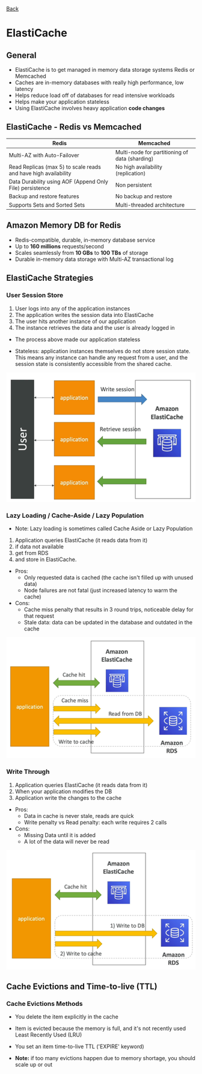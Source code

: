 [Back](./AWS.md)

# ElastiCache

## General

- ElastiCache is to get managed in memory data storage systems Redis or Memcached
- Caches are in-memory databases with really high performance, low latency
- Helps reduce load off of databases for read intensive workloads
- Helps make your application stateless
- Using ElastiCache involves heavy application **code changes**

## ElastiCache - Redis vs Memcached

| Redis                                                           | Memcached                                      |
| --------------------------------------------------------------- | ---------------------------------------------- |
| Multi-AZ with Auto-Failover                                     | Multi-node for partitioning of data (sharding) |
| Read Replicas (max 5) to scale reads and have high availability | No high availability (replication)             |
| Data Durability using AOF (Append Only File) persistence        | Non persistent                                 |
| Backup and restore features                                     | No backup and restore                          |
| Supports Sets and Sorted Sets                                   | Multi-threaded architecture                    |

## Amazon Memory DB for Redis

- Redis-compatible, durable, in-memory database service
- Up to **160 millions** requests/second
- Scales seamlessly from **10 GBs** to **100 TBs** of storage
- Durable in-memory data storage with Multi-AZ transactional log

## ElastiCache Strategies

### User Session Store

1. User logs into any of the application instances
2. The application writes the session data into ElastiCache
3. The user hits another instance of our application
4. The instance retrieves the data and the user is already logged in

- The process above made our application stateless

- Stateless: application instances themselves do not store session state. This means any instance can handle any request from a user, and the session state is consistently accessible from the shared cache.

![User Session Store](./assets/3.png)

### Lazy Loading / Cache-Aside / Lazy Population

- Note: Lazy loading is sometimes called Cache Aside or Lazy Population

1. Application queries ElastiCache (it reads data from it)
2. if data not available
3. get from RDS
4. and store in ElastiCache.

- Pros:
  - Only requested data is cached (the cache isn't filled up with unused data)
  - Node failures are not fatal (just increased latency to warm the cache)
- Cons:
  - Cache miss penalty that results in 3 round trips, noticeable delay for that request
  - Stale data: data can be updated in the database and outdated in the cache

![Lazy Loading](./assets/4.png)

### Write Through

1. Application queries ElastiCache (it reads data from it)
2. When your application modifies the DB
3. Application write the changes to the cache

- Pros:
  - Data in cache is never stale, reads are quick
  - Write penalty vs Read penalty: each write requires 2 calls
- Cons:
  - Missing Data until it is added
  - A lot of the data will never be read

![Lazy Loading](./assets/5.png)

## Cache Evictions and Time-to-live (TTL)

### Cache Evictions Methods

- You delete the item explicitly in the cache
- Item is evicted because the memory is full, and it's not recently used Least Recently Used (LRU)
- You set an item time-to-live TTL ('EXPIRE' keyword)

- **Note:** if too many evictions happen due to memory shortage, you should scale up or out

